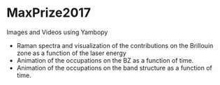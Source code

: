 # MaxPrize2017
Images and Videos using Yambopy

- Raman spectra and visualization of the contributions on the Brillouin zone as a function of the laser energy
- Animation of the occupations on the BZ as a function of time.
- Animation of the occupations on the band structure as a function of time.

